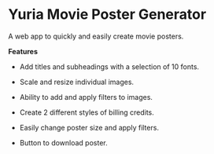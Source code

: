 # Yuria Movie Poster Generator

A web app to quickly and easily create movie posters.

**Features**

- Add titles and subheadings with a selection of 10 fonts.

- Scale and resize individual images.

- Ability to add and apply filters to images.

- Create 2 different styles of billing credits.

- Easily change poster size and apply filters.

- Button to download poster.
